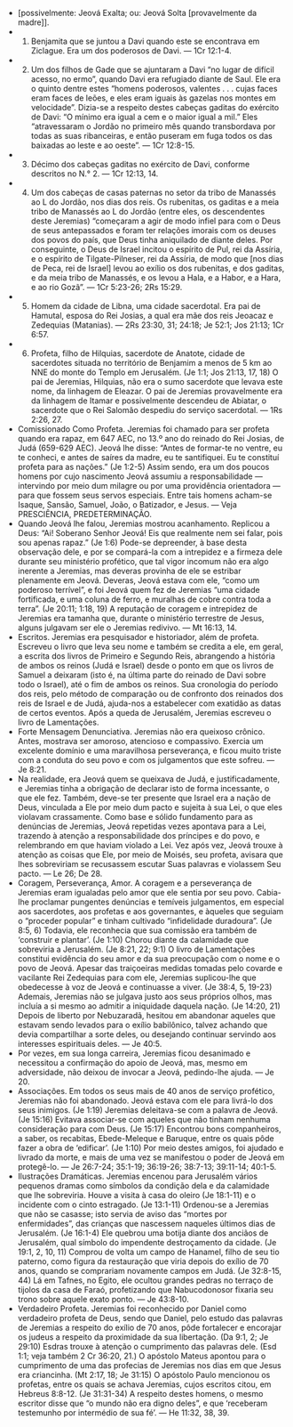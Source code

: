 - [possivelmente: Jeová Exalta; ou: Jeová Solta [provavelmente da madre]].
- 1. Benjamita que se juntou a Davi quando este se encontrava em Ziclague. Era um dos poderosos de Davi. — 1Cr 12:1-4.
- 2. Um dos filhos de Gade que se ajuntaram a Davi “no lugar de difícil acesso, no ermo”, quando Davi era refugiado diante de Saul. Ele era o quinto dentre estes “homens poderosos, valentes .  . . cujas faces eram faces de leões, e eles eram iguais às gazelas nos montes em velocidade”. Dizia-se a respeito destes cabeças gaditas do exército de Davi: “O mínimo era igual a cem e o maior igual a mil.” Eles “atravessaram o Jordão no primeiro mês quando transbordava por todas as suas ribanceiras, e então puseram em fuga todos os das baixadas ao leste e ao oeste”. — 1Cr 12:8-15.
- 3. Décimo dos cabeças gaditas no exército de Davi, conforme descritos no N.° 2. — 1Cr 12:13, 14.
- 4. Um dos cabeças de casas paternas no setor da tribo de Manassés ao L do Jordão, nos dias dos reis. Os rubenitas, os gaditas e a meia tribo de Manassés ao L do Jordão (entre eles, os descendentes deste Jeremias) “começaram a agir de modo infiel para com o Deus de seus antepassados e foram ter relações imorais com os deuses dos povos do país, que Deus tinha aniquilado de diante deles. Por conseguinte, o Deus de Israel incitou o espírito de Pul, rei da Assíria, e o espírito de Tilgate-Pilneser, rei da Assíria, de modo que [nos dias de Peca, rei de Israel] levou ao exílio os dos rubenitas, e dos gaditas, e da meia tribo de Manassés, e os levou a Hala, e a Habor, e a Hara, e ao rio Gozã”. — 1Cr 5:23-26; 2Rs 15:29.
- 5. Homem da cidade de Libna, uma cidade sacerdotal. Era pai de Hamutal, esposa do Rei Josias, a qual era mãe dos reis Jeoacaz e Zedequias (Matanias). — 2Rs 23:30, 31; 24:18; Je 52:1; Jos 21:13; 1Cr 6:57.
- 6. Profeta, filho de Hilquias, sacerdote de Anatote, cidade de sacerdotes situada no território de Benjamim a menos de 5 km ao NNE do monte do Templo em Jerusalém. (Je 1:1; Jos 21:13, 17, 18) O pai de Jeremias, Hilquias, não era o sumo sacerdote que levava este nome, da linhagem de Eleazar. O pai de Jeremias provavelmente era da linhagem de Itamar e possivelmente descendeu de Abiatar, o sacerdote que o Rei Salomão despediu do serviço sacerdotal. — 1Rs 2:26, 27.
- Comissionado Como Profeta. Jeremias foi chamado para ser profeta quando era rapaz, em 647 AEC, no 13.º ano do reinado do Rei Josias, de Judá (659-629 AEC). Jeová lhe disse: “Antes de formar-te no ventre, eu te conheci, e antes de saíres da madre, eu te santifiquei. Eu te constituí profeta para as nações.” (Je 1:2-5) Assim sendo, era um dos poucos homens por cujo nascimento Jeová assumiu a responsabilidade — intervindo por meio dum milagre ou por uma providência orientadora — para que fossem seus servos especiais. Entre tais homens acham-se Isaque, Sansão, Samuel, João, o Batizador, e Jesus. — Veja PRESCIÊNCIA, PREDETERMINAÇÃO.
- Quando Jeová lhe falou, Jeremias mostrou acanhamento. Replicou a Deus: “Ai! Soberano Senhor Jeová! Eis que realmente nem sei falar, pois sou apenas rapaz.” (Je 1:6) Pode-se depreender, à base desta observação dele, e por se compará-la com a intrepidez e a firmeza dele durante seu ministério profético, que tal vigor incomum não era algo inerente a Jeremias, mas deveras provinha de ele se estribar plenamente em Jeová. Deveras, Jeová estava com ele, “como um poderoso terrível”, e foi Jeová quem fez de Jeremias “uma cidade fortificada, e uma coluna de ferro, e muralhas de cobre contra toda a terra”. (Je 20:11; 1:18, 19) A reputação de coragem e intrepidez de Jeremias era tamanha que, durante o ministério terrestre de Jesus, alguns julgavam ser ele o Jeremias redivivo. — Mt 16:13, 14.
- Escritos. Jeremias era pesquisador e historiador, além de profeta. Escreveu o livro que leva seu nome e também se credita a ele, em geral, a escrita dos livros de Primeiro e Segundo Reis, abrangendo a história de ambos os reinos (Judá e Israel) desde o ponto em que os livros de Samuel a deixaram (isto é, na última parte do reinado de Davi sobre todo o Israel), até o fim de ambos os reinos. Sua cronologia do período dos reis, pelo método de comparação ou de confronto dos reinados dos reis de Israel e de Judá, ajuda-nos a estabelecer com exatidão as datas de certos eventos. Após a queda de Jerusalém, Jeremias escreveu o livro de Lamentações.
- Forte Mensagem Denunciativa. Jeremias não era queixoso crônico. Antes, mostrava ser amoroso, atencioso e compassivo. Exercia um excelente domínio e uma maravilhosa perseverança, e ficou muito triste com a conduta do seu povo e com os julgamentos que este sofreu. — Je 8:21.
- Na realidade, era Jeová quem se queixava de Judá, e justificadamente, e Jeremias tinha a obrigação de declarar isto de forma incessante, o que ele fez. Também, deve-se ter presente que Israel era a nação de Deus, vinculada a Ele por meio dum pacto e sujeita à sua Lei, o que eles violavam crassamente. Como base e sólido fundamento para as denúncias de Jeremias, Jeová repetidas vezes apontava para a Lei, trazendo à atenção a responsabilidade dos príncipes e do povo, e relembrando em que haviam violado a Lei. Vez após vez, Jeová trouxe à atenção as coisas que Ele, por meio de Moisés, seu profeta, avisara que lhes sobreviriam se recusassem escutar Suas palavras e violassem Seu pacto. — Le 26; De 28.
- Coragem, Perseverança, Amor. A coragem e a perseverança de Jeremias eram igualadas pelo amor que ele sentia por seu povo. Cabia-lhe proclamar pungentes denúncias e temíveis julgamentos, em especial aos sacerdotes, aos profetas e aos governantes, e àqueles que seguiam o “proceder popular” e tinham cultivado “infidelidade duradoura”. (Je 8:5, 6) Todavia, ele reconhecia que sua comissão era também de ‘construir e plantar’. (Je 1:10) Chorou diante da calamidade que sobreviria a Jerusalém. (Je 8:21, 22; 9:1) O livro de Lamentações constitui evidência do seu amor e da sua preocupação com o nome e o povo de Jeová. Apesar das traiçoeiras medidas tomadas pelo covarde e vacilante Rei Zedequias para com ele, Jeremias suplicou-lhe que obedecesse à voz de Jeová e continuasse a viver. (Je 38:4, 5, 19-23) Ademais, Jeremias não se julgava justo aos seus próprios olhos, mas incluía a si mesmo ao admitir a iniquidade daquela nação. (Je 14:20, 21) Depois de liberto por Nebuzaradã, hesitou em abandonar aqueles que estavam sendo levados para o exílio babilônico, talvez achando que devia compartilhar a sorte deles, ou desejando continuar servindo aos interesses espirituais deles. — Je 40:5.
- Por vezes, em sua longa carreira, Jeremias ficou desanimado e necessitou a confirmação do apoio de Jeová, mas, mesmo em adversidade, não deixou de invocar a Jeová, pedindo-lhe ajuda. — Je 20.
- Associações. Em todos os seus mais de 40 anos de serviço profético, Jeremias não foi abandonado. Jeová estava com ele para livrá-lo dos seus inimigos. (Je 1:19) Jeremias deleitava-se com a palavra de Jeová. (Je 15:16) Evitava associar-se com aqueles que não tinham nenhuma consideração para com Deus. (Je 15:17) Encontrou bons companheiros, a saber, os recabitas, Ebede-Meleque e Baruque, entre os quais pôde fazer a obra de ‘edificar’. (Je 1:10) Por meio destes amigos, foi ajudado e livrado da morte, e mais de uma vez se manifestou o poder de Jeová em protegê-lo. — Je 26:7-24; 35:1-19; 36:19-26; 38:7-13; 39:11-14; 40:1-5.
- Ilustrações Dramáticas. Jeremias encenou para Jerusalém vários pequenos dramas como símbolos da condição dela e da calamidade que lhe sobreviria. Houve a visita à casa do oleiro (Je 18:1-11) e o incidente com o cinto estragado. (Je 13:1-11) Ordenou-se a Jeremias que não se casasse; isto servia de aviso das “mortes por enfermidades”, das crianças que nascessem naqueles últimos dias de Jerusalém. (Je 16:1-4) Ele quebrou uma botija diante dos anciãos de Jerusalém, qual símbolo do impendente destroçamento da cidade. (Je 19:1, 2, 10, 11) Comprou de volta um campo de Hanamel, filho de seu tio paterno, como figura da restauração que viria depois do exílio de 70 anos, quando se comprariam novamente campos em Judá. (Je 32:8-15, 44) Lá em Tafnes, no Egito, ele ocultou grandes pedras no terraço de tijolos da casa de Faraó, profetizando que Nabucodonosor fixaria seu trono sobre aquele exato ponto. — Je 43:8-10.
- Verdadeiro Profeta. Jeremias foi reconhecido por Daniel como verdadeiro profeta de Deus, sendo que Daniel, pelo estudo das palavras de Jeremias a respeito do exílio de 70 anos, pôde fortalecer e encorajar os judeus a respeito da proximidade da sua libertação. (Da 9:1, 2; Je 29:10) Esdras trouxe à atenção o cumprimento das palavras dele. (Esd 1:1; veja também 2 Cr 36:20, 21.) O apóstolo Mateus apontou para o cumprimento de uma das profecias de Jeremias nos dias em que Jesus era criancinha. (Mt 2:17, 18; Je 31:15) O apóstolo Paulo mencionou os profetas, entre os quais se achava Jeremias, cujos escritos citou, em Hebreus 8:8-12. (Je 31:31-34) A respeito destes homens, o mesmo escritor disse que “o mundo não era digno deles”, e que ‘receberam testemunho por intermédio de sua fé’. — He 11:32, 38, 39.